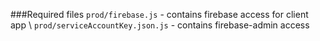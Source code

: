 ###Required files
`prod/firebase.js` - contains firebase access for client app \ 
`prod/serviceAccountKey.json.js` - contains firebase-admin access
